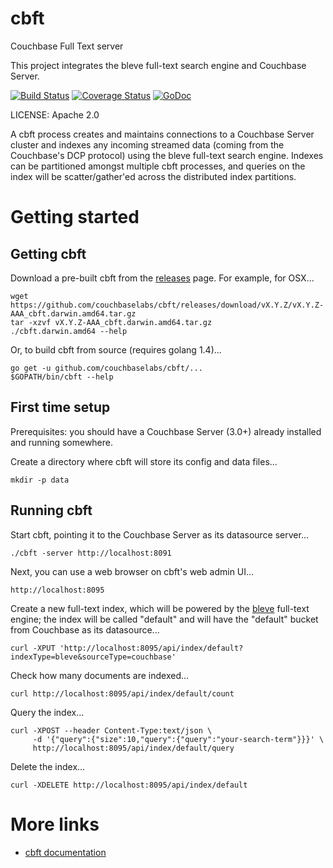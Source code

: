 cbft
====

Couchbase Full Text server

This project integrates the bleve full-text search engine and Couchbase Server.

[![Build Status](https://drone.io/github.com/couchbaselabs/cbft/status.png)](https://drone.io/github.com/couchbaselabs/cbft/latest) [![Coverage Status](https://coveralls.io/repos/couchbaselabs/cbft/badge.png?branch=master)](https://coveralls.io/r/couchbaselabs/cbft?branch=master) [![GoDoc](https://godoc.org/github.com/couchbaselabs/cbft?status.svg)](https://godoc.org/github.com/couchbaselabs/cbft)

LICENSE: Apache 2.0

A cbft process creates and maintains connections to a Couchbase Server
cluster and indexes any incoming streamed data (coming from the
Couchbase's DCP protocol) using the bleve full-text search engine.
Indexes can be partitioned amongst multiple cbft processes, and
queries on the index will be scatter/gather'ed across the distributed
index partitions.

# Getting started

## Getting cbft

Download a pre-built cbft from the [releases](https://github.com/couchbaselabs/cbft/releases) page.  For example, for OSX...

    wget https://github.com/couchbaselabs/cbft/releases/download/vX.Y.Z/vX.Y.Z-AAA_cbft.darwin.amd64.tar.gz
    tar -xzvf vX.Y.Z-AAA_cbft.darwin.amd64.tar.gz
    ./cbft.darwin.amd64 --help

Or, to build cbft from source (requires golang 1.4)...

    go get -u github.com/couchbaselabs/cbft/...
    $GOPATH/bin/cbft --help

## First time setup

Prerequisites: you should have a Couchbase Server (3.0+) already
installed and running somewhere.

Create a directory where cbft will store its config and data files...

    mkdir -p data

## Running cbft

Start cbft, pointing it to the Couchbase Server as its datasource
server...

    ./cbft -server http://localhost:8091

Next, you can use a web browser on cbft's web admin UI...

    http://localhost:8095

Create a new full-text index, which will be powered by the
[bleve](http://blevesearch.com) full-text engine; the index will be
called "default" and will have the "default" bucket from Couchbase as
its datasource...

    curl -XPUT 'http://localhost:8095/api/index/default?indexType=bleve&sourceType=couchbase'

Check how many documents are indexed...

    curl http://localhost:8095/api/index/default/count

Query the index...

    curl -XPOST --header Content-Type:text/json \
         -d '{"query":{"size":10,"query":{"query":"your-search-term"}}}' \
         http://localhost:8095/api/index/default/query

Delete the index...

    curl -XDELETE http://localhost:8095/api/index/default

# More links

* [cbft documentation](http://labs.couchbase.com/cbft)
